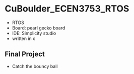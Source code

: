 # CuBoulder_ECEN3753_RTOS
- RTOS
- Board: pearl gecko board
- IDE: Simplicity studio
- written in c

## Final Project
- Catch the bouncy ball

